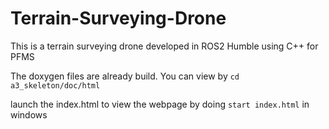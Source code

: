# Terrain-Surveying-Drone
This is a terrain surveying drone developed in ROS2 Humble using C++ for PFMS

The doxygen files are already build. You can view by
``cd a3_skeleton/doc/html``

launch the index.html to view the webpage by doing ``start index.html`` in windows
